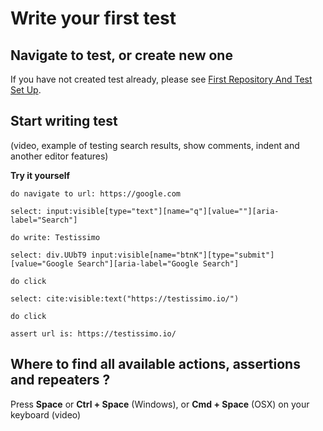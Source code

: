 # Write your first test

## Navigate to test, or create new one
If you have not created test already, please see [First Repository And Test Set Up](/documentation/tutorials/first-repo).

## Start writing test

(video, example of testing search results, show comments, indent and another editor features)

**Try it yourself**
```
do navigate to url: https://google.com

select: input:visible[type="text"][name="q"][value=""][aria-label="Search"]

do write: Testissimo

select: div.UUbT9 input:visible[name="btnK"][type="submit"][value="Google Search"][aria-label="Google Search"]

do click

select: cite:visible:text("https://testissimo.io/")

do click

assert url is: https://testissimo.io/
```

## Where to find all available actions, assertions and repeaters ?
Press **Space** or **Ctrl + Space** (Windows), or **Cmd + Space** (OSX) on your keyboard
(video)
